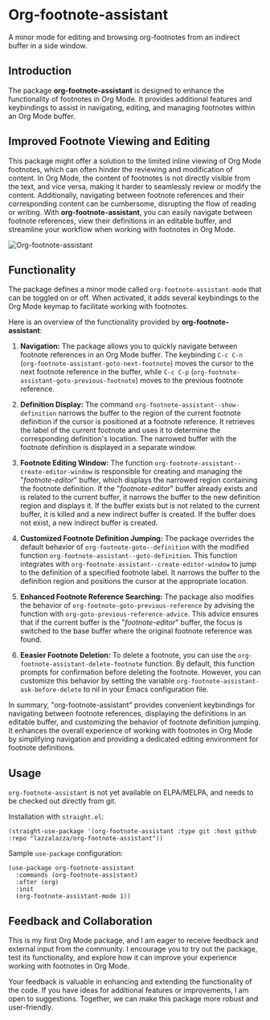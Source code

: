 # Org-footnote-assistant

A minor mode for editing and browsing org-footnotes from an indirect buffer in a
side window.

## Introduction

The package **org-footnote-assistant** is designed to enhance the functionality
of footnotes in Org Mode. It provides additional features and keybindings to
assist in navigating, editing, and managing footnotes within an Org Mode buffer.

## Improved Footnote Viewing and Editing

This package might offer a solution to the limited inline viewing of Org Mode
footnotes, which can often hinder the reviewing and modification of content. In
Org Mode, the content of footnotes is not directly visible from the text, and
vice versa, making it harder to seamlessly review or modify the content.
Additionally, navigating between footnote references and their corresponding
content can be cumbersome, disrupting the flow of reading or writing. With
**org-footnote-assistant**, you can easily navigate between footnote references,
view their definitions in an editable buffer, and streamline your workflow when
working with footnotes in Org Mode.

![Org-footnote-assistant](./ofa.png)

## Functionality

The package defines a minor mode called `org-footnote-assistant-mode` that can
be toggled on or off. When activated, it adds several keybindings to the Org
Mode keymap to facilitate working with footnotes.

Here is an overview of the functionality provided by **org-footnote-assistant**:

1. **Navigation:** The package allows you to quickly navigate between footnote
   references in an Org Mode buffer. The keybinding `C-c C-n`
   (`org-footnote-assistant-goto-next-footnote`) moves the cursor to the next
   footnote reference in the buffer, while `C-c C-p`
   (`org-footnote-assistant-goto-previous-footnote`) moves to the previous
   footnote reference.

2. **Definition Display:** The command `org-footnote-assistant--show-definition`
   narrows the buffer to the region of the current footnote definition if the
   cursor is positioned at a footnote reference. It retrieves the label of the
   current footnote and uses it to determine the corresponding definition's
   location. The narrowed buffer with the footnote definition is displayed in a
   separate window.

3. **Footnote Editing Window:** The function
   `org-footnote-assistant--create-editor-window` is responsible for creating
   and managing the "*footnote-editor*" buffer, which displays the narrowed
   region containing the footnote definition. If the "*footnote-editor*" buffer
   already exists and is related to the current buffer, it narrows the buffer to
   the new definition region and displays it. If the buffer exists but is not
   related to the current buffer, it is killed and a new indirect buffer is
   created. If the buffer does not exist, a new indirect buffer is created.

4. **Customized Footnote Definition Jumping:** The package overrides the default
   behavior of `org-footnote-goto--definition` with the modified function
   `org-footnote-assistant--goto-definition`. This function integrates with
   `org-footnote-assistant--create-editor-window` to jump to the definition of a
   specified footnote label. It narrows the buffer to the definition region and
   positions the cursor at the appropriate location.


5. **Enhanced Footnote Reference Searching:** The package also modifies the
   behavior of `org-footnote-goto-previous-reference` by advising the function
   with `org-goto-previous-reference-advice`. This advice ensures that if the
   current buffer is the "*footnote-editor*" buffer, the focus is switched to
   the base buffer where the original footnote reference was found.

6. **Eeasier Footnote Deletion:** To delete a footnote, you can use the
   `org-footnote-assistant-delete-footnote` function. By default, this function
   prompts for confirmation before deleting the footnote. However, you can
   customize this behavior by setting the variable
   `org-footnote-assistant-ask-before-delete` to nil in your Emacs configuration
   file.

In summary, "org-footnote-assistant" provides convenient keybindings for
navigating between footnote references, displaying the definitions in an
editable buffer, and customizing the behavior of footnote definition jumping. It
enhances the overall experience of working with footnotes in Org Mode by
simplifying navigation and providing a dedicated editing environment for
footnote definitions.

## Usage

`org-footnote-assistant` is not yet available on ELPA/MELPA, and needs to be checked 
out directly from git.

Installation with `straight.el`:

```emacs-lisp
(straight-use-package '(org-footnote-assistant :type git :host github :repo "lazzalazza/org-footnote-assistant"))
```

Sample `use-package` configuration:

```emacs-lisp
(use-package org-footnote-assistant
  :commands (org-footnote-assistant)
  :after (org)
  :init
  (org-footnote-assistant-mode 1))
```

## Feedback and Collaboration

This is my first Org Mode package, and I am eager to receive feedback and
external input from the community. I encourage you to try out the package, test
its functionality, and explore how it can improve your experience working with
footnotes in Org Mode.

Your feedback is valuable in enhancing and extending the functionality of the
code. If you have ideas for additional features or improvements, I am open to
suggestions. Together, we can make this package more robust and user-friendly.

